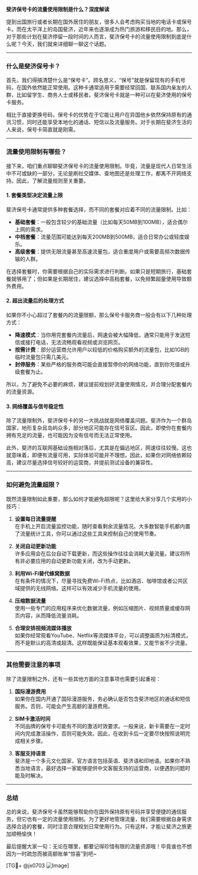 **斐济保号卡的流量使用限制是什么？深度解读**

提到出国旅行或者长期在国外居住的朋友，很多人会考虑购买当地的电话卡或保号卡。而在太平洋上的岛国斐济，近年来也逐渐成为热门旅游和移民目的地。那么，对于那些计划在斐济停留一段时间的人而言，斐济保号卡的流量使用限制到底是什么呢？今天，我们就来详细聊一聊这个话题。

---

### 什么是斐济保号卡？

首先，我们得搞清楚什么是“保号卡”。顾名思义，“保号”就是保留现有的手机号码，在国外依然能正常使用。这种卡通常适用于需要经常回国、联系国内亲友的人群，比如留学生、商务人士或移民者。斐济保号卡就是一种可以在斐济使用的保号卡服务。

相比于直接更换号码，保号卡的优势在于它能让用户在异国他乡依然保持原有的通讯习惯，同时还能享受本地化的通话、短信以及流量服务。对于长期在斐济生活的人来说，保号卡简直就是刚需。

---

### 流量使用限制有哪些？

接下来，咱们重点聊聊斐济保号卡的流量使用限制。毕竟，流量是现代人日常生活中不可或缺的一部分，无论是刷社交媒体、查地图还是处理工作，都离不开网络支持。因此，了解流量规则至关重要。

#### 1. **套餐类型决定流量上限**
斐济保号卡通常提供多种套餐选择，而不同的套餐对应着不同的流量限制。比如：
- **基础套餐**：一般包含较少的基础流量（比如每天50MB到100MB），适合偶尔上网的需求。
- **中档套餐**：流量范围可能达到每天200MB到500MB，适合日常办公或轻度娱乐。
- **高级套餐**：提供无限流量甚至高速流量包，适合重度用户或需要高频次数据传输的人群。

在选择套餐时，你需要根据自己的实际需求进行判断。如果只是短期旅行，基础套餐就够用了；但如果是长期居住，建议选择中高档套餐，以免频繁超量使用导致额外费用。

#### 2. **超出流量后的处理方式**
如果你不小心超过了套餐内的流量限额，那么保号卡服务商一般会有以下几种处理方式：
- **降速模式**：当你用完套餐内流量后，网速会被大幅降低，通常只能用于发送短信或接打电话，无法流畅观看视频或浏览网页。
- **按需计费**：部分运营商允许用户以较低的价格购买额外的流量包，比如1GB的临时流量包只需几美元。
- **封停服务**：某些严格的服务商可能会直接暂停你的网络功能，直到你充值或升级套餐为止。

所以，为了避免不必要的麻烦，建议提前规划好流量使用情况，并合理分配套餐内的流量资源。

#### 3. **网络覆盖与信号稳定性**
除了流量限制外，斐济保号卡的另一大挑战就是网络覆盖问题。斐济作为一个群岛国家，地形复杂且岛屿众多，部分地区可能存在信号盲区。因此，即使你在套餐内拥有充足的流量，也可能因为没有信号而无法正常使用。

此外，斐济的互联网基础设施相对落后，尤其是在偏远地区，网速往往较慢。这也就意味着，即便有流量可用，实际体验可能并不理想。因此，如果你对网络依赖较高，建议尽量选择信号较好的运营商，并提前测试设备的兼容性。

---

### 如何避免流量超限？

既然流量限制如此重要，那么如何才能避免超限呢？这里给大家分享几个实用的小技巧：

1. **设置每日流量提醒**  
   在手机上开启流量监控功能，随时查看剩余流量情况。大多数智能手机都内置了流量统计工具，你可以通过这些工具来控制自己的使用节奏。

2. **关闭自动更新功能**  
   许多应用会在后台自动下载更新，而这些操作往往会消耗大量流量。建议将所有非必要应用的自动更新功能关闭，改为手动更新。

3. **利用Wi-Fi替代蜂窝数据**  
   在有条件的情况下，尽量寻找免费Wi-Fi热点，比如酒店、咖啡馆或者公共区域提供的无线网络。这样可以有效减少手机流量的使用。

4. **压缩数据流量**  
   使用一些专门的应用程序来优化数据流量，例如压缩图片、视频质量或缓存网页内容，从而降低流量消耗。

5. **合理安排视频流媒体播放**  
   如果你经常观看YouTube、Netflix等流媒体平台，可以调整画质为标清模式，而不是默认的高清或超清。这样既能保证基本观看效果，又能节省不少流量。

---

### 其他需要注意的事项

除了流量限制之外，还有一些其他方面的注意事项也需要引起重视：

1. **国际漫游费用**  
   如果你在国内开通了国际漫游服务，务必确认是否包含斐济地区的通话和短信服务。否则，可能会产生高额的漫游费用。

2. **SIM卡激活时间**  
   不同品牌的保号卡可能有不同的激活时效要求。一般来说，新卡需要在一定时间内完成激活操作，否则可能失效。因此，在收到卡后一定要尽快按照说明完成相关步骤。

3. **客服支持语言**  
   斐济是一个多元文化国家，官方语言包括英语、斐济语和印地语。如果你不熟悉当地语言，最好选择一家能够提供中文客服支持的运营商，以便遇到问题时能及时解决。

---

### 总结

总的来说，斐济保号卡虽然能够帮助你在国外保持原有号码并享受便捷的通信服务，但它也有一定的流量使用限制。为了更好地管理流量，我们需要根据自身需求选择合适的套餐，同时注意合理规划日常使用行为。只有这样，才能让斐济之旅更加顺畅愉快！

最后提醒大家一句：无论在哪里，都要记得珍惜有限的流量资源哦！毕竟谁也不想因为一时疏忽而被高额账单“惊喜”到吧~

[TG💪+ @jx0703 ![Image](https://github.com/user-attachments/assets/dbca1d08-cadb-493c-b0ec-ad6f7a83f270)]